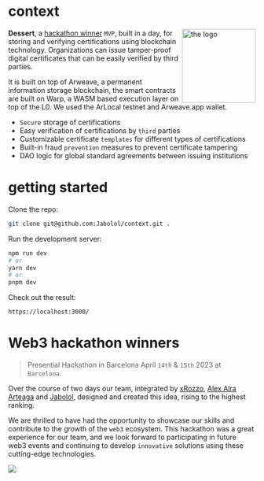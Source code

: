 # context

<img align="right" src="https://ih1.redbubble.net/image.2647292310.1736/st,small,507x507-pad,600x600,f8f8f8.jpg" width="150px" alt="the logo" />

**Dessert**, a [hackathon winner](#web3-hackathon-winners) `MVP`, built in a day, for storing and
verifying certifications using blockchain technology. Organizations can issue
tamper-proof digital certificates that can be easily verified by third parties.

It is built on top of Arweave, a permanent information storage blockchain, the smart contracts are built on Warp, a WASM based execution layer on top of the L0.
We used the ArLocal testnet and Arweave.app wallet.

- `Secure` storage of certifications
- Easy verification of certifications by `third` parties
- Customizable certificate `templates` for different types of certifications
- Built-in fraud `prevention` measures to prevent certificate tampering
- DAO logic for global standard agreements between issuing institutions

# getting started

Clone the repo:

```sh
git clone git@github.com:Jabolol/context.git .
```

Run the development server:

```sh
npm run dev
# or
yarn dev
# or
pnpm dev
```

Check out the result:

```
https://localhost:3000/
```

# Web3 hackathon winners

> Presential Hackathon in Barcelona April `14th` & `15th` 2023 at `Barcelona`.

Over the course of two days our team, integrated by
[xRozzo](https://github.com/xRozzo),
[Alex Alra Arteaga](https://github.com/alex-alra-arteaga) and
[Jabolol](https://github.com/Jabolol), designed and created this idea, rising to
the highest ranking.

We are thrilled to have had the opportunity to showcase our skills and
contribute to the growth of the `web3` ecosystem. This hackathon was a great
experience for our team, and we look forward to participating in future web3
events and continuing to develop `innovative` solutions using these cutting-edge
technologies.

![](./public/hackathon.png)
